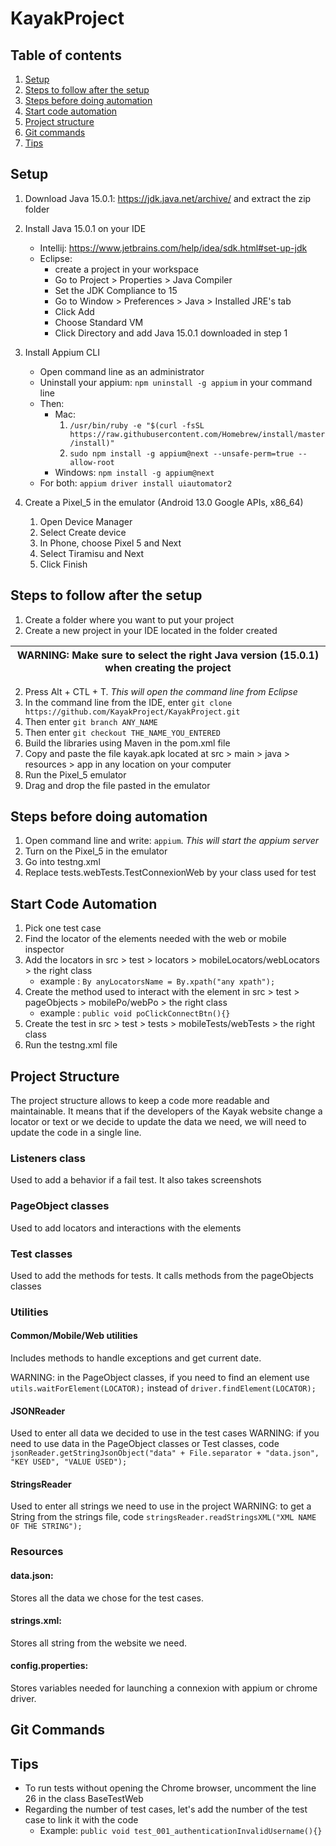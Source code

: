 # KayakProject

## Table of contents
1. [Setup](#setup)
2. [Steps to follow after the setup](#steps-to-follow-after-the-setup)
3. [Steps before doing automation](#steps-before-doing-automation)
4. [Start code automation](#start-code-automation)
5. [Project structure](#project-structure)
6. [Git commands](#git-commands)
7. [Tips](#tips)

## Setup
1. Download Java 15.0.1: https://jdk.java.net/archive/ and extract the zip folder

2. Install Java 15.0.1 on your IDE
   * Intellij: https://www.jetbrains.com/help/idea/sdk.html#set-up-jdk
   * Eclipse: 
     * create a project in your workspace
     * Go to Project > Properties > Java Compiler 
     * Set the JDK Compliance to 15
     * Go to Window > Preferences > Java > Installed JRE's tab
     * Click Add
     * Choose Standard VM
     * Click Directory and add Java 15.0.1 downloaded in step 1

3. Install Appium CLI
   * Open command line as an administrator
   * Uninstall your appium: `npm uninstall -g appium` in your command line
   * Then: 
     * Mac:
         1. `/usr/bin/ruby -e "$(curl -fsSL https://raw.githubusercontent.com/Homebrew/install/master/install)"`
         2. `sudo npm install -g appium@next --unsafe-perm=true --allow-root`
     * Windows: `npm install -g appium@next`
   * For both: `appium driver install uiautomator2`

     
4. Create a Pixel_5 in the emulator (Android 13.0 Google APIs, x86_64)
   1. Open Device Manager
   2. Select Create device
   3. In Phone, choose Pixel 5 and Next
   5. Select Tiramisu and Next
   6. Click Finish



## Steps to follow after the setup
1. Create a folder where you want to put your project
2. Create a new project in your IDE located in the folder created

| WARNING: Make sure to select the right Java version (15.0.1) when creating the project |
   | --- |

2. Press Alt + CTL + T. *This will open the command line from Eclipse*
3. In the command line from the IDE, enter `git clone https://github.com/KayakProject/KayakProject.git`
4. Then enter `git branch ANY_NAME`
5. Then enter `git checkout THE_NAME_YOU_ENTERED`
6. Build the libraries using Maven in the pom.xml file
7. Copy and paste the file kayak.apk located at src > main > java > resources > app in any location on your computer
8. Run the Pixel_5 emulator
9. Drag and drop the file pasted in the emulator


## Steps before doing automation
1. Open command line and write: `appium`. *This will start the appium server*
2. Turn on the Pixel_5 in the emulator
3. Go into testng.xml
4. Replace tests.webTests.TestConnexionWeb by your class used for test

## Start Code Automation
1. Pick one test case
2. Find the locator of the elements needed with the web or mobile inspector
3. Add the locators in src > test > locators > mobileLocators/webLocators > the right class
   * example : `By anyLocatorsName = By.xpath("any xpath");`
4. Create the method used to interact with the element in src > test > pageObjects > mobilePo/webPo > the right class
   * example : `public void poClickConnectBtn(){}`
5. Create the test in src > test > tests > mobileTests/webTests > the right class
6. Run the testng.xml file


## Project Structure
The project structure allows to keep a code more readable and maintainable. 
It means that if the developers of the Kayak website change a locator or text or we decide to update the data we need, we will need to update the code in a single line. 
### Listeners class 
Used to add a behavior if a fail test. It also takes screenshots

### PageObject classes
Used to add locators and interactions with the elements

### Test classes
Used to add the methods for tests. It calls methods from the pageObjects classes

### Utilities
#### Common/Mobile/Web utilities
Includes methods to handle exceptions and get current date.

WARNING: in the PageObject classes, if you need to find an element use `utils.waitForElement(LOCATOR);`
instead of `driver.findElement(LOCATOR);`


#### JSONReader
Used to enter all data we decided to use in the test cases
WARNING: if you need to use data in the PageObject classes or Test classes, code `jsonReader.getStringJsonObject("data" + File.separator + "data.json", "KEY USED", "VALUE USED");`

#### StringsReader
Used to enter all strings we need to use in the project
WARNING: to get a String from the strings file, code `stringsReader.readStringsXML("XML NAME OF THE STRING");`

### Resources
#### data.json: 
Stores all the data we chose for the test cases.

#### strings.xml: 
Stores all string from the website we need.

#### config.properties: 
Stores variables needed for launching a connexion with appium or chrome driver.

## Git Commands

## Tips
- To run tests without opening the Chrome browser, uncomment the line 26 in the class BaseTestWeb
- Regarding the number of test cases, let's add the number of the test case to link it with the code
  - Example: `public void test_001_authenticationInvalidUsername(){}`


